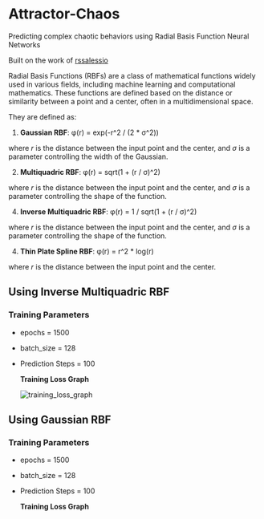 # Attractor-Chaos
Predicting complex chaotic behaviors using Radial Basis Function Neural Networks 

Built on the work of [rssalessio](https://github.com/rssalessio/PytorchRBFLayer)


Radial Basis Functions (RBFs) are a class of mathematical functions widely used in various fields, including machine learning and computational mathematics. These functions are defined based on the distance or similarity between a point and a center, often in a multidimensional space.

They are defined as:

1. **Gaussian RBF**:
φ(r) = exp(-r^2 / (2 * σ^2))

where *r* is the distance between the input point and the center, and *σ* is a parameter controlling the width of the Gaussian.

2. **Multiquadric RBF**:
φ(r) = sqrt(1 + (r / σ)^2)

where *r* is the distance between the input point and the center, and *σ* is a parameter controlling the shape of the function.

4. **Inverse Multiquadric RBF**:
φ(r) = 1 / sqrt(1 + (r / σ)^2)

where *r* is the distance between the input point and the center, and *σ* is a parameter controlling the shape of the function.

4. **Thin Plate Spline RBF**:
φ(r) = r^2 * log(r)

where *r* is the distance between the input point and the center.


## Using Inverse Multiquadric RBF
### Training Parameters
- epochs = 1500
- batch_size = 128
- Prediction Steps = 100

  **Training Loss Graph**

  ![training_loss_graph](https://github.com/chungimungi/Attractor-Chaos/assets/90822297/1215fbf4-a076-49df-b818-47fbb8e09f30)


## Using Gaussian RBF
### Training Parameters
- epochs = 1500
- batch_size = 128
- Prediction Steps = 100

  **Training Loss Graph**


